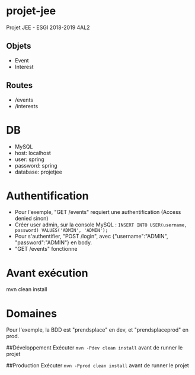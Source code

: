 # projet-jee
Projet JEE - ESGI 2018-2019 4AL2

## Objets
- Event
- Interest

## Routes
- /events
- /interests

# DB
- MySQL
- host: localhost
- user: spring
- password: spring
- database: projetjee

# Authentification
- Pour l'exemple, "GET /events" requiert une authentification (Access denied sinon)
- Créer user admin, sur la console MySQL : `INSERT INTO USER(username, password) VALUES('ADMIN', 'ADMIN');`
- Pour s'authentifier, "POST /login", avec {"username":"ADMIN", "password":"ADMIN"} en body.
- "GET /events" fonctionne

# Avant exécution
mvn clean install

# Domaines

Pour l'exemple, la BDD est "prendsplace" en dev, et "prendsplaceprod" en prod.

##Développement
Exécuter `mvn -Pdev clean install` avant de runner le projet

##Production
Exécuter `mvn -Pprod clean install` avant de runner le projet